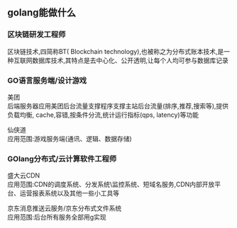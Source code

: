 ## golang能做什么
### 区块链研发工程师  
区块链技术,四简称BT( Blockchain technology),也被称之为分布式账本技术,是一种互联网数据库技术,其特点是去中心化、公开透明,让每个人均可参与数据库记录

### GO语言服务端/设计游戏
  
美团  
后端服务器应用美团后台流量支撑程序支撑主站后台流量(排序,推荐,搜索等),提供负载均衡, cache,容错,按条件分流,统计运行指标(qps, latency)等功能  

仙侠道  
应用范围:游戏服务端(通讯、逻辑、数据存储)


### GOlang分布式/云计算软件工程师  
盛大云CDN  
应用范围:CDN的调度系统、分发系统\监控系统、短域名服务,CDN内部开放平台、运营报表系统以及其他一些小工具等   

京东消息推送云服务/京东分布式文件系统  
应用范围:后台所有服务全部用g实现

```{.python .input}

```
